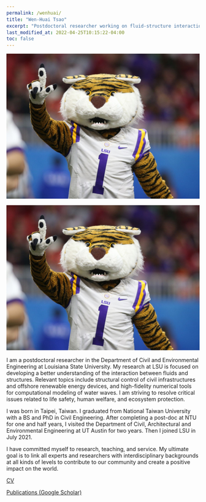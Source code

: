 ```yaml
---
permalink: /wenhuai/
title: "Wen-Huai Tsao"
excerpt: "Postdoctoral researcher working on fluid-structure interaction"
last_modified_at: 2022-04-25T10:15:22-04:00
toc: false
---
```


<img src="https://github.com/cekees/cekees.github.io/blob/main/assets/images/test_wenhuai.png">

![image](https://github.com/cekees/cekees.github.io/blob/main/assets/images/test_wenhuai.png)

I am a postdoctoral researcher in the Department of Civil and Environmental Engineering at Louisiana State University. My research at LSU is focused on developing a better understanding of the interaction between fluids and structures. Relevant topics include structural control of civil infrastructures and offshore renewable energy devices, and high-fidelity numerical tools for computational modeling of water waves. I am striving to resolve critical issues related to life safety, human welfare, and ecosystem protection.

I was born in Taipei, Taiwan. I graduated from National Taiwan University with a BS and PhD in Civil Engineering. After completing a post-doc at NTU for one and half years, I visited the Department of Civil, Architectural and Environmental Engineering at UT Austin for two years. Then I joined LSU in July 2021.

I have committed myself to research, teaching, and service. My ultimate goal is to link all experts and researchers with interdisciplinary backgrounds at all kinds of levels to contribute to our community and create a positive impact on the world.

<a href="//github.com/cekees/cekees.github.io/blob/main/assets/images/CV_WenHuai.pdf" download="CV_WenHuai.pdf">CV</a>

[Publications (Google Scholar)](https://scholar.google.com/citations?hl=zh-TW&user=MAYvRagAAAAJ)
